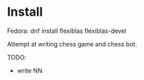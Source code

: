 # Install
Fedora:
dnf install flexiblas flexiblas-devel

Attempt at writing chess game and chess bot.

TODO:
- write NN
